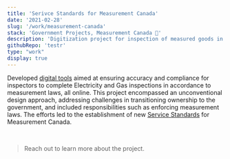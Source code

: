 ```yaml
---
title: 'Serivce Standards for Measurement Canada'
date: '2021-02-28'
slug: '/work/measurement-canada'
stack: 'Government Projects, Measurement Canada 🍁'
description: 'Digitization project for inspection of measured goods in Canada'
githubRepo: 'testr'
type: "work"  
display: true
---
```


Developed [digital tools](https://ised-isde.canada.ca/site/measurement-canada/en/inspections) aimed at ensuring accuracy and compliance for inspectors to complete Electricity and Gas inspections in accordance to measurement laws, all online. This project encompassed an unconventional design approach, addressing challenges in transitioning ownership to the government, and included responsibilities such as enforcing measurement laws. The efforts led to the establishment of new [Service Standards](https://ised-isde.canada.ca/site/measurement-canada/en/mandate/service-standards) for Measurement Canada.

<br/>

> Reach out to learn more about the project.



